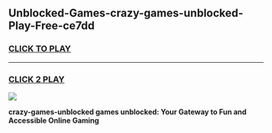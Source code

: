 
## Unblocked-Games-crazy-games-unblocked-Play-Free-ce7dd
<h3>
<a href="https://premium76.site?title=crazy-games-unblocked&ref=19M">CLICK TO PLAY</a></h3>
<hr>

<h3>
<a href="https://premium76.site?title=crazy-games-unblocked&ref=19M">CLICK 2 PLAY</a>
  
</h3>

<a href="https://premium76.site?title=crazy-games-unblocked&ref=19M"><img src="https://clearcache.store/games.png"></a>


**crazy-games-unblocked games unblocked: Your Gateway to Fun and Accessible Online Gaming**
